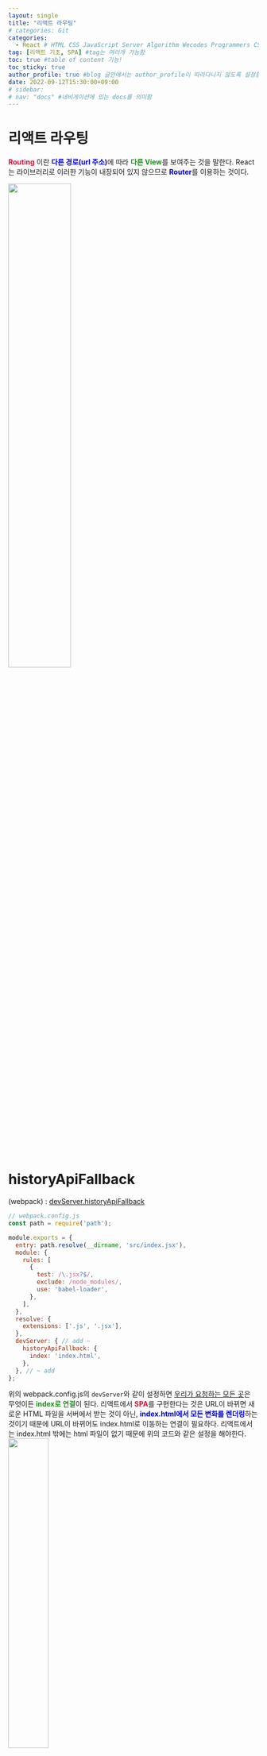 ```yaml
---
layout: single
title: "리액트 라우팅"
# categories: Git
categories:
  - React # HTML CSS JavaScript Server Algorithm Wecodes Programmers CS Github Blog
tag: [리액트 기초, SPA] #tag는 여러개 가능함
toc: true #table of content 기능!
toc_sticky: true
author_profile: true #blog 글안에서는 author_profile이 따라다니지 않도록 설정함
date: 2022-09-12T15:30:00+09:00
# sidebar:
# nav: "docs" #네비게이션에 있는 docs를 의미함
---
```

<style>
.crimson {
  color: crimson;
  font-weight: bold;
}

.mediumblue {
  color: mediumblue;
  font-weight: bold;
}

.forestgreen {
  color: forestgreen;
  font-weight: bold;
}
</style>

# 리액트 라우팅
<span class="crimson">Routing</span> 이란 <span class="mediumblue">다른 경로(url 주소)</span>에 따라 <span class="forestgreen">다른 View</span>를 보여주는 것을 말한다. React는 라이브러리로 이러한 기능이 내장되어 있지 않으므로 <span class="mediumblue">Router</span>를 이용하는 것이다.

<img src="https://user-images.githubusercontent.com/87808288/192272173-437633e4-9d09-4d5a-bdba-0cd888da96d5.png" width="50%">

# historyApiFallback
(webpack) : [devServer.historyApiFallback](https://webpack.js.org/configuration/dev-server/#devserverhistoryapifallback)

```jsx
// webpack.config.js
const path = require('path');

module.exports = {
  entry: path.resolve(__dirname, 'src/index.jsx'),
  module: {
    rules: [
      {
        test: /\.jsx?$/,
        exclude: /node_modules/,
        use: 'babel-loader',
      },
    ],
  },
  resolve: {
    extensions: ['.js', '.jsx'],
  },
  devServer: { // add ~
    historyApiFallback: {
      index: 'index.html',
    },
  }, // ~ add
};
```

위의 webpack.config.js의 `devServer`와 같이 설정하면 <u>우리가 요청하는 모든 곳</u>은 무엇이든 <span class="forestgreen">index로 연결</span>이 된다. 리액트에서 <span class="crimson">SPA</span>를 구현한다는 것은 URL이 바뀌면 새로운 HTML 파일을 서버에서 받는 것이 아닌, <span class="mediumblue">index.html에서 모든 변화를 렌더링</span>하는 것이기 때문에 URL이 바뀌어도 index.html로 이동하는 연결이 필요하다. 리액트에서는 index.html 밖에는 html 파일이 없기 때문에 위의 코드와 같은 설정을 해야한다.  
<img src="https://user-images.githubusercontent.com/87808288/189670640-bd531f39-7c57-453d-ab1c-d5ec3c39d2ee.png" width="40%">  
index로 연결된다는 것은 <span class="mediumblue">index.jsx</span>로 온다는 것을 의미한다.

# Window.location
(mdn web docs) : [Location](https://developer.mozilla.org/ko/docs/Web/API/Location)

<span class="crimson">window.location</span>을 통해서 Location 객체를 얻어올 수 있다.

Location 인터페이스는 객체가 연결된 장소(URL)를 표현한다. Location 인터페이스에 변경을 가하면 연결된 객체에도 반영되는데, Document와 인터페이스가 이런 Location을 가지고 있다. 각각 Document.location과 window.location으로 접근할 수 있다.

'http://localhost:8080/' 상태에서 <u>console.log(location);</u> 을 이용하여 console을 확인해보면 아래의 이미지와 같이 결과를 확인할 수 있다.  
<img src="https://user-images.githubusercontent.com/87808288/189809131-46da7ca2-5d49-4661-8180-27c3927a9851.png" width="80%">

그리고 'http://localhost:8080/<span class="forestgreen">about</span>' 에서 console.log(location); 이용하여 console을 확인하면 이제는 아래와 같이 내용이 변경되었다.  
<img src="https://user-images.githubusercontent.com/87808288/189809434-fe2f1692-71e1-475c-b952-da211097b376.png" width="80%">  
이를 이용해 console.log(<span class="mediumblue">location.pathname</span>);을 사용하면 <u>'/about'만을 값으로</u> 가지고 올 수 있게 된다.

```jsx
// App.jsx
import RestaurantsPage from './RestaurantsPage';

export default function App() {
  const { location: { pathname } } = window;

  if (pathname === '/') {
    return (
      <p>Home</p>
    );
  }

  return (
    <RestaurantsPage />
  );
}
```

pathname을 이용하여 위의 코드와 같이 기본 url일 경우에는 Home이 보이도록 하고, pathname이 다른 것이 붙는 경우는 RestaurantsPage 컴포넌트가 렌더링된다.

```jsx
// App.jsx
import RestaurantsPage from './RestaurantsPage';

function HomePage() {
  return (
    <p>Home</p>
  );
}

export default function App() {
  const { location: { pathname } } = window;

  const MyComponent = {
    '/': HomePage,
    '/restaurants': RestaurantsPage,
  }[pathname];

  return (
    <MyComponent />
  );
}
```

그리고 `객체의 구조분해할당`과 `대괄호 표기법`을 사용하면 위의 코드와 같이 <u>MyComponent 변수</u>를 선언과 동시에 해당 <span class="mediumblue">pathname에 따라 그에 맞는 값으로 함수를 Myconponemt 함수에 할당</span>하게 된다. 변수 MyComponent에 최종적으로 <span class="forestgreen">값이 할당되는 시점</span>은 대괄호 표기법([pathname])까지 실행되어 객체에서 그에 맞는 <span class="mediumblue">대괄호 표기법을 검색한 후에 할당</span>된다.

```jsx
// App.jsx
import RestaurantsPage from './RestaurantsPage';

function HomePage() {
  return (
    <p>Home</p>
  );
}

function NotFoundPage() {
  return (
    <p>NotFoundPage</p>
  );
}

export default function App() {
  const { location: { pathname } } = window;

  const MyComponent = {
    '/': HomePage,
    '/restaurants': RestaurantsPage,
  }[pathname] || NotFoundPage;

  return (
    <MyComponent />
  );
}
```

<u>사용자가 주소를 잘못 쳐서</u> 들어오는 경우, '/', 'restaurants' 외의 pathname을 시도하는 경우들도 있다. 이러한 <span class="forestgreen">에러를 처리</span>하기 위해 MyComponent에 <span class="mediumblue">논리합 연산자</span>를 사용하여 <u>객체에서 찾을 수 없는 프로퍼티 키인 경우 <span class="forestgreen">undefined</span>를 반환하는 것을 이용</u>해 위의 코드와 같이 'NotFoundPage' 함수를 변수의 값으로 할당하게 할 수도 있다.

# Routing
(poiemaweb) : [37장 SPA & Routing](https://poiemaweb.com/js-spa)

라우팅이란 <u>출발지에서 목적지까지의 경로를 결정하는 기능</u>이다. 애플리케이션의 라우팅은 사용자가 태스크를 수행하기 위해 어떤 화면(view)에 다른 화면으로 전환하는 내비게이션을 관리하기 위한 기능을 의미한다. 일반적으로 사용자가 요청한 URL 또는 이벤트를 해석하고 새로운 페이지로 전환하기 위한 데이터를 취득하기 위해 서버에 필요한 데이터를 요청하고 화면을 전환하는 일련의 행위를 말한다.

## SPA와 Routing
### SPA(Single Page Application)
단일 페이지 애플리케이션은 모던 웹의 패러다임이다. <span class="crimson">SPA</span>는 기본적으로 <span class="mediumblue">단일 페이지</span>로 구성되며 기존의 서버 사이드 렌더링과 비교할 때, <span class="forestgreen">배포가 간단</span>하며 <span class="forestgreen">네이티브 앱과 유사한 사용자 경험</span>을 제공할 수 있다.

<span class="forestgreen">link tag</span>를 사용하는 <u>전통적인 화면 전환 방식</u>은 <span class="crimson">새로운 페이지 요청 시마다 정적 리소스가 다운로드</span>되고 <span class="forestgreen">전체 페이지를 다시 렌더링</span>하는 방식을 사용하므로 <span class="mediumblue">새로고침이 발생하는 문제</span>가 있었다. 그리고 이로인해 <u>변경이 필요하지 않은 부분까지 포함</u>되면서 <span class="crimson">전체 페이지를 갱신하므로 비효율적</span>이다.

`SPA`는 웹 애플리케이션에 필요한 <span class="crimson">모든 정적 리소스를 최초 접근시 단 한 번만 다운로드</span>한다. <u>이후 새로운 페이지 요청 시</u>, <span class="forestgreen">페이지 갱신에 필요한 데이터만을 JSON으로 전달받아 페이지를 갱신</span>하므로 <u>전체적인 트래픽을 감소</u>시킬 수 있다. 그리고 전체 페이지를 다시 렌더링하지 않고 변경되는 부분만 갱신하므로 새로고침이 발생하지 않아 네이티브 앱과 유사한 사용자 경험을 제공한다.

SPA의 핵심 가치는 사용자 경험(UX) 향상에 있으며 부가적으로 애플리케이션 속도의 향상도 기대할 수 있어서 <u>모바일 퍼스트(Mobile First) 전략에 부합</u>한다.

`SPA`는 크게 <span class="crimson">초기 구동 속도</span>와 <span class="crimson">SEO(검색엔진 최적화) 이슈</span>라는 대표적인 단점을 가지고 있다. SPA는 웹 애플리케이션에 필요한 모든 정적 리소스를 최초 접근시 단 한번 다운로드하기 때문에 초기 구동 속도가 상대적으로 느리다. 하지만 SPA는 웹페이지보다 애플리케이션에 적합한 기술이므로 트래픽 감소와 속도, 사용성, 반응성의 향상 등의 장점을 생각한다면 결정적인 단점이라 할 수는 없다.

SEO 이슈는, SPA는 일반적으로 서버 사이드 렌더링 방식이 아닌 자바스크립트 기반 비동기 모델의 클라이언트 사이드 렌더링 방식으로 동작한다. 클라이언트 사이드 렌더링은 일반적으로 데이터 패치 요청을 서버로부터 데이터를 응답받아 뷰를 동적으로 생성하는데 이때 브라우저 주소창의 URL이 변경되지 않는다. 이는 사용자 방문 history를 관리할 수 없음을 의미하며 SEO 이슈의 발생 원인이기도 하다. SPA는 정보 제공을 위한 웹페이지보다는 애플리케이션에 적합한 기술이므로 SEO 이슈는 심각한 문제로 취급할 수 없다고 생각할 수도 있지만 블로그와 같이 애플리케이션의 경우 SEO는 무시할 수 없는 중요한 의미를 갖는다.

### Routing
라우팅이란 출발지에서 목적지까지의 경로를 결정하는 기술이다. 애플리케이션의 라우팅은 사용자가 태스크를 수행하기 위해 <u>어떤 화면(view)에서 다른 화면으로 화면을 전환하는</u> <span class="forestgreen">내비게이션을 관리하기 위한 기능</span>을 의미한다. 일반적으로 라우팅은 사용자가 요청한 URL 또는 이벤트를 해석하고 새로운 페이지로 전환하기 위해 필요한 데이터를 서버에 요청하고 페이지를 전환하기 위한 일련의 행위이다.

브라우저가 화면을 전환하는 경우는 아래와 같다.

- 브라우저의 주소창에 URL을 입력하면 해당 페이지로 이동한다.
- 웹페이지의 링크(a 링크)를 클릭하면 해당 페이지로 이동한다.
- 브라우저의 뒤로가기 또는 앞으로가기 버튼을 클릭하면 사용자 방문 기록(history)의 뒤 또는 앞으로 이동한다. history 관리를 위해서는, 각 페이지는 브라우저의 주소창에서 구별할 수 있는 유일한 URL을 소유해야 한다.

### 전통적 링크 방식
```html
<!DOCTYPE html>
<html>
  <head>
    <meta charset="UTF-8" />
    <meta name="viewport" content="width=device-width, initial-scale=1.0" />
    <meta http-equiv="X-UA-Compatible" content="ie=edge" />
    <title>SPA-Router - Link</title>
    <link rel="stylesheet" href="css/style.css" />
  </head>
  <body>
    <nav>
      <ul>
        <li><a href="/">Home</a></li>
        <li><a href="/service.html">Service</a></li>
        <li><a href="/about.html">About</a></li>
      </ul>
    </nav>
    <section>
      <h1>Home</h1>
      <p>This is main page</p>
    </section>
  </body>
</html>
```

<u>link tag를 클릭</u>하면 href 어트리뷰트 값인 리소스 경로가 URL의 path에 추가되어 주소창에 나타나고 해당 리소스를 서버에 요청한다.  
<img src="https://user-images.githubusercontent.com/87808288/189653541-3e6d1412-2fdd-45ec-b317-dfe3acd8d938.png" width="90%">

이때 <span class="mediumblue">서버</span>는 <u>html로 화면을 표시하는데 부족함이 없는 완전한 리소스</u>를 클라이언트에 응답한다. 이를 <span class="crimson">서버 사이드 렌더링(SSR)</span>이라 한다. 브라우저는 서버가 응답한 html을 응답받아 렌더링한다. 이때 응답받은 html로 전체 페이지를 다시 렌더링하게 되므로 새로고침이 발생한다.  
<img src="https://user-images.githubusercontent.com/87808288/189655507-c0edeee6-0fa2-444b-80a3-cc61ab18410f.png" width="50%">

이 방식은 <span class="forestgreen">자바스크립트의 도움 없이 응답받은 html만으로 렌더링이 가능</span>하며 <span class="mediumblue">각 페이지마다 고유의 URL이 존재</span>하므로 history 관리 및 SEO 대응에 아무런 문제가 없다. 하지만 요청마다 중복된 리소스를 응답받아야 하며 전체 페이지를 다시 렌더링하는 과정에서 새로고침이 발생하여 사용성이 좋지 않은 단점이 있다.

# React Router
(REACT ROUTER) : [Quick start](https://v5.reactrouter.com/web/guides/quick-start)

React-Router는 신규 페이지를 불러오지 않는 상황에서 각각의 URL에 따라 선택된 데이터를 하나의 페이지에서 렌더링해주는 라이브러리이다.

`리액트 라우터`는 <u>사용자가 입력한 주소를 감지</u>하는 역할을 하고, 다양한 환경에서 동작할 수 있도록 여러 종류의 라우터 컴포넌트를 제공한다. 그중 많이 사용되는 라우터 컴포넌트가 바로 '<span class="mediumblue">BrowserRouter</span>'이다.

<span class="mediumblue">Routes</span> 컴포넌트는 여러 Route를 감싸서 그 중 <span class="forestgreen">규칙이 일치하는 Route 하나만을 렌더링 시켜주는 역할</span>을 한다. Route 컴포넌트는 path 속성에 경로, element 속성에 컴포넌트를 그리고 여러 라우팅을 매칭하고자 할 때는 URL 뒤에 *을 사용하면 된다.

```jsx
// App.jsx
import {
  Routes,
  Route,
} from 'react-router-dom';

import HomePage from './HomePage';
import AboutPage from './AboutPage';
import NotFoundPage from './NotFoundPage';
import RestaurantsPage from './RestaurantsPage';

export default function App() {
  return (
    <Routes>
      <Route path="/" element={<HomePage />} />
      <Route path="/about" element={<AboutPage />} />
      <Route path="/restaurants" element={<RestaurantsPage />} />
      <Route path="*" element={<NotFoundPage />} />
    </Routes>
  );
}
```

## 시작하기
react-router를 사용하기 위해 설치가 필요하다.

```bash
npm i react-router-dom
```

## Link & useNavigate
Route로 이동하는 방법에는 크게 2가지가 존재한다. 바로 `Link`와 `useNavigate`이다.

<span class="crimson">Link</span>를 사용하여 이동하는 방법은, <u>클릭시 a 태그와 같이 바로 이동하는 로직</u>을 만들 때 사용되는 도구이다.

```jsx
import React from "react";
import { Link } from "react-router-dom";

function Login() {
  return (
    <div>
      <Link to="/signup">회원가입</Link>
    </div>
  );
}

export default Login;
```

<span class="crimson">useNavigate</span>는 페이지 전환시 추가로 처리해야 하는 로직이 있을 경우에 사용하게 된다. 예를 들어 로그인 버튼을 클릭시 회원가입이 되어있는 사용자는 main 페이지로, 회원가입이 안되어 있는 사용자는 sign 페이지로 이동시키는 경우에 useNavigate를 사용한다. 이렇게 자바스크립트 코드를 사용한 <span class="forestgreen">조건문에 맞게 이동시키는</span> 것이 가능한 것이다.

```jsx
import React from "react";
import { useNavigate } from "react-router-dom";

function Login() {
  const navigate = useNavigate();

  const goToMain = () => {
    navigate("/main");
  };

  // 실제 활용 예시
  // const goToMain = () => {
  //   if(response.message === "valid user"){
  //     navigate('/main');
  //   } else {
  //     alert("가입된 회원이 아닙니다. 회원가입을 먼저 해주세요.")
  //     navigate('/signup');
  //   }
  // }

  return (
    <div>
      <button className="loginBtn" onClick={goToMain}>
        로그인
      </button>
    </div>
  );
}

export default Login;
```

<!-- ⓵ ⓶ ⓷ ⓸ ⓹ ⓺ ⓻ ⓼ ⓽ ⓾ -->

<!-- ### 2. Link 넣기

```

유형 1: (설명어를 입력) : [gunhee's coding blog](https://gunhee-jeong.github.io/)
유형 2: (URL 자동연결) : <https://gunhee-jeong.github.io/>
유형 3: (동일 파일 내 '문단으로 이동') : [1. Header로 이동](###-1-header)

```

유형 1: (설명어를 입력) : [gunhee's coding blog](https://gunhee-jeong.github.io/)
유형 2: (URL 자동연결) : <https://gunhee-jeong.github.io/>
유형 3: (동일 파일 내 '문단으로 이동') : [1. Header로 이동](#1-header)
유형 3의 방법

1. 특수문자를 제거
2. 스페이스는 -로 바꾸고
3. 대문자는 소문자로!
   그래서 ### 1. Header -> #1-header

## Link: [google][https://www.google.com/]

### 3. 수평선

```

---

```

---

### 4. 라인 바꾸기

```

스페이스바를 2번 눌러주면 다음칸으로
이동할 수 있어요!

```

---

스페이스바를 2번 눌러주면
다음칸으로 이동할 수 있어요!

### 5. list 만들기

```

1. 1번
2. 2번
3. 3번

- 순서없는 list
  - 순서없는 list
    - 순서없는 list

```

1. 1번
2. 2번
3. 3번

- 순서없는 list
  - 순서없는 list
    - 순서없는 list

---

### 6. font 관련

```

**진하게** -> 볼드
_기울여서_ -> 이탤릭체
~~취소선~~ -> 취소선

<ul>밑줄넣기</ul> -> 밑줄
<span style="color:crimson">빨간 글씨</span> -> 글자색
이것이 `인라인` 입니다 -> 인라인 코드
```

**진하게** -> 볼드
_기울여서_ -> 이탤릭체
~~취소선~~ -> 취소선
<u>밑줄넣기</u> -> 밑줄
<span style="color:crimson">빨간 글씨</span>
이것이 `인라인` 입니다 -> 인라인 코드

---

### 7. 인용구문

```
> coding
>
> > JavaScript
> >
> > > 내가 프짱!
```

> coding
>
> > JavaScript
> >
> > > 내가 프짱!

---

### 8. 이미지 삽입

```
유형1: ('사이즈를 조절' -> HTML 태그 사용) : <img src="https://gunhee-jeong.github.io/assets/images/blogLogo.png" width="300" height="200">
유형2: (이미지 삽입 후 -> 링크 걸기)
[![이미지](https://gunhee-jeong.github.io/assets/images/blogLogo/blogLogo.png)](https://gunhee-jeong.github.io/)
```

유형1: ('사이즈를 조절' -> HTML 태그 사용) : <img src="https://gunhee-jeong.github.io/assets/images/blogLogo.png" width="300" height="200">
유형2: (이미지 삽입 후 -> 링크 걸기)
[![이미지](https://gunhee-jeong.github.io/assets/images/blogLogo.png)](https://gunhee-jeong.github.io/)

### 9. 표 만들기

```
||국어|영어|
| :--- | ---: | :--: |
|건희 | 100점 | 100점
|철수 | 100점 | 100점
```

|      |  국어 | 영어  |
| :--- | ----: | :---: |
| 건희 | 100점 | 100점 |
| 철수 | 100점 | 100점 |

> - header를 넣고 싶은 경우 ---을 사용하고 :을 이용하여 정렬에 사용함!

### 10. 토글 만들기

```
<details>
<summary>여기를 누르세요</summary>
<div markdown="1">
숨겨진 내용
</div>
</details>
```

<details>
<summary>여기를 누르세요</summary>
<div markdown="1">
숨겨진 내용
</div>
</details> -->
